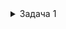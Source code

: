 <details>
<summary>Задача 1</summary>

<div class="problem-statement">
   <div class="header">
      <h1 class="title">A. Покраска деревьев</h1>
      <table>
         <tbody><tr class="time-limit">
            <td class="property-title">Ограничение времени</td>
            <td>1&nbsp;секунда</td>
         </tr>
         <tr class="memory-limit">
            <td class="property-title">Ограничение памяти</td>
            <td>64Mb</td>
         </tr>
         <tr class="input-file">
            <td class="property-title">Ввод</td>
            <td colspan="1">стандартный ввод или input.txt</td>
         </tr>
         <tr class="output-file">
            <td class="property-title">Вывод</td>
            <td colspan="1">стандартный вывод или output.txt</td>
         </tr>
      </tbody></table>
   </div>
   <h2></h2>
   <div class="legend"> Вася и Маша участвуют в субботнике и красят стволы деревьев в белый цвет. Деревья растут вдоль улицы через равные промежутки
      в 1 метр. Одно из деревьев обозначено числом ноль, деревья по одну сторону занумерованы положительными числами <!--l. 47--><span class="MathJax_Preview" style="color: inherit; display: none;"></span><span id="MathJax-Element-1-Frame" class="mjx-chtml MathJax_CHTML" tabindex="0" style="font-size: 117%;"><span id="MJXc-Node-1" class="mjx-math" style="text-indent: 0em;"><span id="MJXc-Node-2" class="mjx-mrow"><span id="MJXc-Node-3" class="mjx-mn"><span class="mjx-char MJXc-TeX-main-R" style="padding-top: 0.369em; padding-bottom: 0.369em;">1</span></span><span id="MJXc-Node-4" class="mjx-mo"><span class="mjx-char MJXc-TeX-main-R" style="margin-top: -0.18em; padding-bottom: 0.553em;">,</span></span><span id="MJXc-Node-5" class="mjx-mn MJXc-space1"><span class="mjx-char MJXc-TeX-main-R" style="padding-top: 0.369em; padding-bottom: 0.369em;">2</span></span></span></span></span><script type="math/mml" id="MathJax-Element-1"><math display="inline" style="text-indent: 0em;" xmlns="http://www.w3.org/1998/Math/MathML"><mn>1</mn><mo>,</mo><mn>2</mn></math></script>
      и т.д., а в другую&nbsp;— отрицательными <!--l. 47--><span class="MathJax_Preview" style="color: inherit; display: none;"></span><span id="MathJax-Element-2-Frame" class="mjx-chtml MathJax_CHTML" tabindex="0" style="font-size: 117%;"><span id="MJXc-Node-6" class="mjx-math" style="text-indent: 0em;"><span id="MJXc-Node-7" class="mjx-mrow"><span id="MJXc-Node-8" class="mjx-mo"><span class="mjx-char MJXc-TeX-main-R" style="padding-top: 0.308em; padding-bottom: 0.43em;">−</span></span><span id="MJXc-Node-9" class="mjx-mn"><span class="mjx-char MJXc-TeX-main-R" style="padding-top: 0.369em; padding-bottom: 0.369em;">1</span></span><span id="MJXc-Node-10" class="mjx-mo"><span class="mjx-char MJXc-TeX-main-R" style="margin-top: -0.18em; padding-bottom: 0.553em;">,</span></span><span id="MJXc-Node-11" class="mjx-mo MJXc-space1"><span class="mjx-char MJXc-TeX-main-R" style="padding-top: 0.308em; padding-bottom: 0.43em;">−</span></span><span id="MJXc-Node-12" class="mjx-mn"><span class="mjx-char MJXc-TeX-main-R" style="padding-top: 0.369em; padding-bottom: 0.369em;">2</span></span></span></span></span><script type="math/mml" id="MathJax-Element-2"><math display="inline" style="text-indent: 0em;" xmlns="http://www.w3.org/1998/Math/MathML">
      <mo>−</mo> <mn>1</mn><mo>,</mo><mo>−</mo><mn>2</mn></math></script> и т.д. <!--l. 49-->
      <p style="text-indent: 0em;">Ведро с краской для Васи установили возле дерева <!--l. 49--><span class="MathJax_Preview" style="color: inherit; display: none;"></span><span id="MathJax-Element-3-Frame" class="mjx-chtml MathJax_CHTML" tabindex="0" style="font-size: 117%;"><span id="MJXc-Node-13" class="mjx-math" style="text-indent: 0em;"><span id="MJXc-Node-14" class="mjx-mrow"><span id="MJXc-Node-15" class="mjx-mi"><span class="mjx-char MJXc-TeX-math-I" style="padding-top: 0.491em; padding-bottom: 0.308em; padding-right: 0.109em;">P</span></span></span></span></span><script type="math/mml" id="MathJax-Element-3"><math display="inline" style="text-indent:
      0em;" xmlns="http://www.w3.org/1998/Math/MathML"><mi>P</mi></math></script>, а для Маши&nbsp;— возле дерева <!--l. 49--><span class="MathJax_Preview" style="color: inherit; display: none;"></span><span id="MathJax-Element-4-Frame" class="mjx-chtml MathJax_CHTML" tabindex="0" style="font-size: 117%;"><span id="MJXc-Node-16" class="mjx-math" style="text-indent: 0em;"><span id="MJXc-Node-17" class="mjx-mrow"><span id="MJXc-Node-18" class="mjx-mi"><span class="mjx-char MJXc-TeX-math-I" style="padding-top: 0.491em; padding-bottom: 0.491em;">Q</span></span></span></span></span><script type="math/mml" id="MathJax-Element-4"><math display="inline" style="text-indent: 0em;" xmlns="http://www.w3.org/1998/Math/MathML"><mi>Q</mi></math></script>. Ведра с краской очень тяжелые и Вася
      с Машей не могут их переставить, поэтому они окунают кисть в ведро и уже с этой кистью идут красить дерево. Краска на кисти
      из ведра Васи засыхает, когда он удаляется от ведра более чем на <!--l. 49--><span class="MathJax_Preview" style="color: inherit; display: none;"></span><span id="MathJax-Element-5-Frame" class="mjx-chtml MathJax_CHTML" tabindex="0" style="font-size: 117%;"><span id="MJXc-Node-19" class="mjx-math" style="text-indent: 0em;"><span id="MJXc-Node-20" class="mjx-mrow"><span id="MJXc-Node-21" class="mjx-mi"><span class="mjx-char MJXc-TeX-math-I" style="padding-top: 0.491em; padding-bottom: 0.308em; padding-right: 0.186em;">V</span></span></span></span></span><script type="math/mml" id="MathJax-Element-5"><math display="inline" style="text-indent: 0em;" xmlns="http://www.w3.org/1998/Math/MathML"><mi>V</mi> </math></script> метров, а из ведра Маши&nbsp;— на <!--l. 49--><span class="MathJax_Preview" style="color: inherit; display: none;"></span><span id="MathJax-Element-6-Frame" class="mjx-chtml MathJax_CHTML" tabindex="0" style="font-size: 117%;"><span id="MJXc-Node-22" class="mjx-math" style="text-indent: 0em;"><span id="MJXc-Node-23" class="mjx-mrow"><span id="MJXc-Node-24" class="mjx-mi"><span class="mjx-char MJXc-TeX-math-I" style="padding-top: 0.491em; padding-bottom: 0.308em; padding-right: 0.081em;">M</span></span></span></span></span><script type="math/mml" id="MathJax-Element-6"><math display="inline" style="text-indent: 0em;" xmlns="http://www.w3.org/1998/Math/MathML"><mi>M</mi></math></script> метров. Определите, сколько деревьев
      может быть покрашено. </p>

   </div>
   <h2>Формат ввода</h2>
   <div class="input-specification"> В первой строке содержится два целых числа <!--l. 52--><span class="MathJax_Preview" style="color: inherit; display: none;"></span><span id="MathJax-Element-7-Frame" class="mjx-chtml MathJax_CHTML" tabindex="0" style="font-size: 117%;"><span id="MJXc-Node-25" class="mjx-math" style="text-indent: 0em;"><span id="MJXc-Node-26" class="mjx-mrow"><span id="MJXc-Node-27" class="mjx-mi"><span class="mjx-char MJXc-TeX-math-I" style="padding-top: 0.491em; padding-bottom: 0.308em; padding-right: 0.109em;">P</span></span></span></span></span><script type="math/mml" id="MathJax-Element-7"><math display="inline" style="text-indent: 0em;" xmlns="http://www.w3.org/1998/Math/MathML"><mi>P</mi></math></script>
      и <!--l. 52--><span class="MathJax_Preview" style="color: inherit; display: none;"></span><span id="MathJax-Element-8-Frame" class="mjx-chtml MathJax_CHTML" tabindex="0" style="font-size: 117%;"><span id="MJXc-Node-28" class="mjx-math" style="text-indent: 0em;"><span id="MJXc-Node-29" class="mjx-mrow"><span id="MJXc-Node-30" class="mjx-mi"><span class="mjx-char MJXc-TeX-math-I" style="padding-top: 0.491em; padding-bottom: 0.308em; padding-right: 0.186em;">V</span></span></span></span></span><script type="math/mml" id="MathJax-Element-8"><math display="inline" style="text-indent: 0em;" xmlns="http://www.w3.org/1998/Math/MathML"><mi>V</mi> </math></script>&nbsp;—
      номер дерева, у которого стоит ведро Васи и на сколько деревьев он может от него удаляться. <!--l. 54-->
      <p style="text-indent: 0em;">В второй строке содержится два целых числа <!--l. 54--><span class="MathJax_Preview" style="color: inherit; display: none;"></span><span id="MathJax-Element-9-Frame" class="mjx-chtml MathJax_CHTML" tabindex="0" style="font-size: 117%;"><span id="MJXc-Node-31" class="mjx-math" style="text-indent: 0em;"><span id="MJXc-Node-32" class="mjx-mrow"><span id="MJXc-Node-33" class="mjx-mi"><span class="mjx-char MJXc-TeX-math-I" style="padding-top: 0.491em; padding-bottom: 0.491em;">Q</span></span></span></span></span><script type="math/mml" id="MathJax-Element-9"><math display="inline" style="text-indent:
      0em;" xmlns="http://www.w3.org/1998/Math/MathML"><mi>Q</mi></math></script> и <!--l. 54--><span class="MathJax_Preview" style="color: inherit; display: none;"></span><span id="MathJax-Element-10-Frame" class="mjx-chtml MathJax_CHTML" tabindex="0" style="font-size: 117%;"><span id="MJXc-Node-34" class="mjx-math" style="text-indent: 0em;"><span id="MJXc-Node-35" class="mjx-mrow"><span id="MJXc-Node-36" class="mjx-mi"><span class="mjx-char MJXc-TeX-math-I" style="padding-top: 0.491em; padding-bottom: 0.308em; padding-right: 0.081em;">M</span></span></span></span></span><script type="math/mml" id="MathJax-Element-10"><math display="inline" style="text-indent:
      0em;" xmlns="http://www.w3.org/1998/Math/MathML"><mi>M</mi></math></script>&nbsp;— аналогичные данные для Маши. <!--l. 56-->
      </p><p style="text-indent: 0em;">Все числа целые и по модулю не превосходят <!--l. 56--><span class="MathJax_Preview" style="color: inherit; display: none;"></span><span id="MathJax-Element-11-Frame" class="mjx-chtml MathJax_CHTML" tabindex="0" style="font-size: 117%;"><span id="MJXc-Node-37" class="mjx-math" style="text-indent: 0em;"><span id="MJXc-Node-38" class="mjx-mrow"><span id="MJXc-Node-39" class="mjx-mn"><span class="mjx-char MJXc-TeX-main-R" style="padding-top: 0.369em; padding-bottom: 0.369em;">1</span></span><span id="MJXc-Node-40" class="mjx-msup"><span class="mjx-base"><span id="MJXc-Node-41" class="mjx-mrow"><span id="MJXc-Node-42" class="mjx-mn"><span class="mjx-char MJXc-TeX-main-R" style="padding-top: 0.369em; padding-bottom: 0.369em;">0</span></span></span></span><span class="mjx-sup" style="font-size: 70.7%; vertical-align: 0.591em; padding-left: 0px; padding-right: 0.071em;"><span id="MJXc-Node-43" class="mjx-mrow" style=""><span id="MJXc-Node-44" class="mjx-mn"><span class="mjx-char MJXc-TeX-main-R" style="padding-top: 0.369em; padding-bottom: 0.369em;">8</span></span></span></span></span></span></span></span><script type="math/mml" id="MathJax-Element-11"><math display="inline" style="text-indent:
      0em;" xmlns="http://www.w3.org/1998/Math/MathML"><mn>1</mn><msup><mrow><mn>0</mn></mrow><mrow><mn>8</mn></mrow></msup></math></script>.
      </p>
      <p></p>

   </div>
   <h2>Формат вывода</h2>
   <div class="output-specification"> Выведите одно число&nbsp;— количество деревьев, которые могут быть покрашены. </div>
   <h2>Пример</h2>
   <table class="sample-tests">
      <thead>
         <tr>
            <th>Ввод</th>
            <th>Вывод</th>
         </tr>
      </thead>
      <tbody>
         <tr>
            <td><pre>0 7
12 5
</pre></td>
            <td><pre>25
</pre></td>
         </tr>
      </tbody>
   </table>
</div>


</details>
